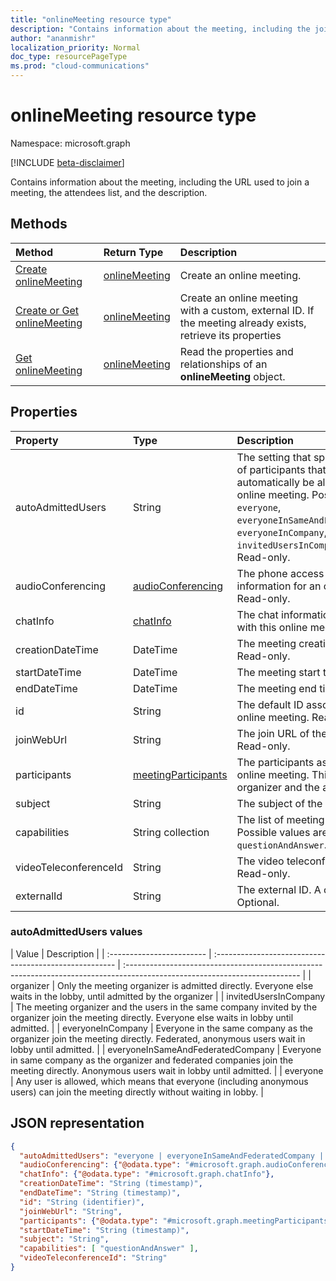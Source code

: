 ```yaml
---
title: "onlineMeeting resource type"
description: "Contains information about the meeting, including the join URL, the attendees list, and the description."
author: "ananmishr"
localization_priority: Normal
doc_type: resourcePageType
ms.prod: "cloud-communications"
---
```


# onlineMeeting resource type

Namespace: microsoft.graph

[!INCLUDE [beta-disclaimer](../../includes/beta-disclaimer.md)]

Contains information about the meeting, including the URL used to join a meeting, the attendees list, and the description.

## Methods

| Method         | Return Type | Description |
|:---------------|:--------|:----------|
| [Create onlineMeeting](../api/application-post-onlineMeetings.md) | [onlineMeeting](onlinemeeting.md) | Create an online meeting. |
| [Create or Get onlineMeeting](../api/onlinemeeting-createorget.md) | [onlineMeeting](onlinemeeting.md) | Create an online meeting with a custom, external ID. If the meeting already exists, retrieve its properties |
| [Get onlineMeeting](../api/onlinemeeting-get.md) | [onlineMeeting](onlinemeeting.md) | Read the properties and relationships of an **onlineMeeting** object. |

## Properties

| Property                  | Type                                                   | Description                                                                                                                |
| :------------------------ | :----------------------------------------------------- | :------------------------------------------------------------------------------------------------------------------------- |
| autoAdmittedUsers         | String                                                 | The setting that specifies the type of participants that will automatically be allowed into the online meeting. Possible values are: `everyone`, `everyoneInSameAndFederatedCompany`, `everyoneInCompany`, `invitedUsersInCompany`, `organizer`. Read-only.|
| audioConferencing         | [audioConferencing](audioconferencing.md)              | The phone access (dial-in) information for an online meeting. Read-only. |
| chatInfo                  | [chatInfo](chatinfo.md)                                | The chat information associated with this online meeting. |
| creationDateTime          | DateTime                                               | The meeting creation time in UTC. Read-only. |
| startDateTime             | DateTime                                               | The meeting start time in UTC. |
| endDateTime               | DateTime                                               | The meeting end time in UTC. |
| id                        | String                                                 | The default ID associated with the online meeting. Read-only. |
| joinWebUrl                   | String                                                 | The join URL of the online meeting. Read-only.|
| participants              | [meetingParticipants](meetingparticipants.md)          | The participants associated with the online meeting.  This includes the organizer and the attendees. |
| subject                   | String                                                 | The subject of the online meeting. |
| capabilities              | String collection                                      | The list of meeting capabilities. Possible values are: `questionAndAnswer`. |
| videoTeleconferenceId     | String                                                 | The video teleconferencing ID. Read-only. |
| externalId                | String                                                 | The external ID. A custom ID. Optional. |

### autoAdmittedUsers values
| Value | Description  |
| :------------------------ | :----------------------------------------------------- | :------------------------------------------------------------------------------------------------------------------------- |
| organizer | Only the meeting organizer is admitted directly.  Everyone else waits in the lobby, until admitted by the organizer  |
| invitedUsersInCompany | The meeting organizer and the users in the same company invited by the organizer join the meeting directly.  Everyone else waits in lobby until admitted.  |
| everyoneInCompany | Everyone in the same company as the organizer join the meeting directly.  Federated, anonymous users wait in lobby until admitted.  |
| everyoneInSameAndFederatedCompany |  Everyone in same company as the organizer and federated companies join the meeting directly.  Anonymous users wait in lobby until admitted.  |
| everyone | Any user is allowed, which means that everyone (including anonymous users) can join the meeting directly without waiting in lobby.  |


## JSON representation

<!-- {
  "blockType": "resource",
  "optionalProperties": [
  "externalId"
  ],
  "@odata.type": "microsoft.graph.onlineMeeting"
}-->
```json
{
  "autoAdmittedUsers": "everyone | everyoneInSameAndFederatedCompany | everyoneInCompany | invitedUsersInCompany | organizer",
  "audioConferencing": {"@odata.type": "#microsoft.graph.audioConferencing"},
  "chatInfo": {"@odata.type": "#microsoft.graph.chatInfo"},
  "creationDateTime": "String (timestamp)",
  "endDateTime": "String (timestamp)",
  "id": "String (identifier)",
  "joinWebUrl": "String",
  "participants": {"@odata.type": "#microsoft.graph.meetingParticipants"},
  "startDateTime": "String (timestamp)",
  "subject": "String",
  "capabilities": [ "questionAndAnswer" ],
  "videoTeleconferenceId": "String"
}
```

<!-- uuid: 8fcb5dbc-d5aa-4681-8e31-b001d5168d79
2015-10-25 14:57:30 UTC -->
<!-- {
  "type": "#page.annotation",
  "description": "onlineMeeting resource",
  "keywords": "",
  "section": "documentation",
  "tocPath": ""
}-->
